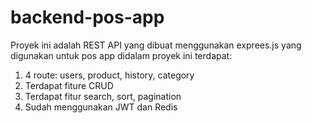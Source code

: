 # backend-pos-app
Proyek ini adalah REST API yang dibuat menggunakan exprees.js yang digunakan untuk pos app
didalam proyek ini terdapat:

1. 4 route: users, product, history, category 
2. Terdapat fiture CRUD
3. Terdapat fitur search, sort, pagination
4. Sudah menggunakan JWT dan Redis
